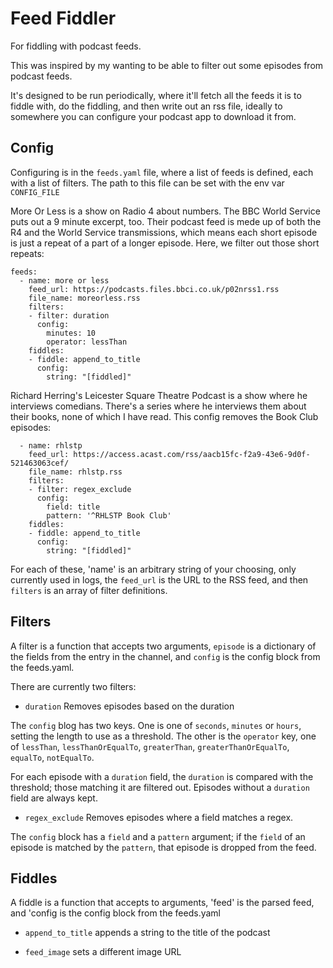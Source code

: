 # Feed Fiddler

For fiddling with podcast feeds.

This was inspired by my wanting to be able to filter out some episodes from podcast feeds.

It's designed to be run periodically, where it'll fetch all the feeds it is to fiddle with, do the fiddling, and then write out an rss file, ideally to somewhere you can configure your podcast app to download it from.

## Config

Configuring is in the `feeds.yaml` file, where a list of feeds is defined, each with a list of filters. The path to this file can be set with the env var `CONFIG_FILE`

More Or Less is a show on Radio 4 about numbers. The BBC World Service puts out a 9 minute excerpt, too. Their podcast feed is mede up of both the R4 and the World Service transmissions, which means each short episode is just a repeat of a part of a longer episode. Here, we filter out those short repeats:

```
feeds:
  - name: more or less
    feed_url: https://podcasts.files.bbci.co.uk/p02nrss1.rss
    file_name: moreorless.rss
    filters:
    - filter: duration
      config:
        minutes: 10
        operator: lessThan
    fiddles:
    - fiddle: append_to_title
      config:
        string: "[fiddled]"
```


Richard Herring's Leicester Square Theatre Podcast is a show where he interviews comedians. There's a series where he interviews them about their books, none of which I have read. This config removes the Book Club episodes:

```
  - name: rhlstp
    feed_url: https://access.acast.com/rss/aacb15fc-f2a9-43e6-9d0f-521463063cef/
    file_name: rhlstp.rss
    filters:
    - filter: regex_exclude
      config:
        field: title
        pattern: '^RHLSTP Book Club'
    fiddles:
    - fiddle: append_to_title
      config:
        string: "[fiddled]"
```

For each of these, 'name' is an arbitrary string of your choosing, only currently used in logs, the `feed_url` is the URL to the RSS feed, and then `filters` is an array of filter definitions.

## Filters

A filter is a function that accepts two arguments, `episode` is a dictionary of the fields from the entry in the channel, and `config` is the config block from the feeds.yaml.

There are currently two filters:

* `duration` Removes episodes based on the duration

The `config` blog has two keys. One is one of `seconds`, `minutes` or `hours`, setting the length to use as a threshold. The other is the `operator` key, one of `lessThan`, `lessThanOrEqualTo`, `greaterThan`, `greaterThanOrEqualTo`, `equalTo`, `notEqualTo`.

For each episode with a `duration` field, the `duration` is compared with the threshold; those matching it are filtered out. Episodes without a `duration` field are always kept.

* `regex_exclude` Removes episodes where a field matches a regex.

The `config` block has a `field` and a `pattern` argument; if the `field` of an episode is matched by the `pattern`, that episode is dropped from the feed.

## Fiddles

A fiddle is a function that accepts to arguments, 'feed' is the parsed feed, and 'config is the config block from the feeds.yaml

* `append_to_title` appends a string to the title of the podcast

* `feed_image` sets a different image URL

